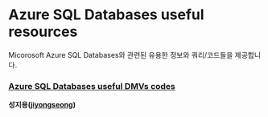 # Azure SQL Databases useful resources

Micorosoft Azure SQL Databases와 관련된 유용한 정보와 쿼리/코드들을 제공합니다.

### [Azure SQL Databases useful DMVs codes](https://github.com/jiyongseong/AzurePaaSHol/tree/master/azure_sql/DMVs)


**성지용([jiyongseong](https://github.com/jiyongseong))**
